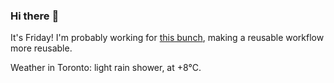 ### Hi there :wave:

It's Friday! I'm probably working for [this bunch](https://github.com/kohofinancial), making a reusable workflow more reusable.

Weather in Toronto: light rain shower, at +8°C.

